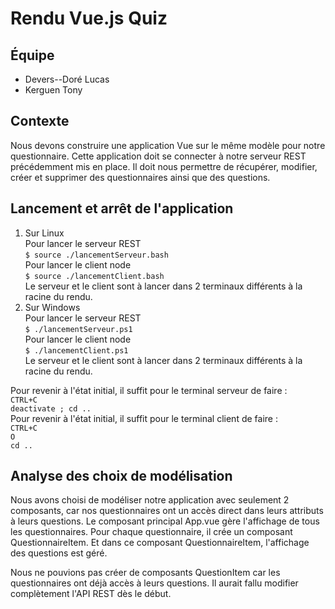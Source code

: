 # Rendu Vue.js Quiz

## Équipe
- Devers--Doré Lucas
- Kerguen Tony

## Contexte
Nous devons construire une application Vue sur le même modèle pour notre questionnaire. Cette application doit se connecter à notre serveur REST précédemment mis en place. Il doit nous permettre de récupérer, modifier, créer et supprimer des questionnaires ainsi que des questions.

## Lancement et arrêt de l'application
1) Sur Linux  
    Pour lancer le serveur REST  
        ```$ source ./lancementServeur.bash```  
    Pour lancer le client node  
        ```$ source ./lancementClient.bash```  
    Le serveur et le client sont à lancer dans 2 terminaux différents à la racine du rendu.
1) Sur Windows  
    Pour lancer le serveur REST  
        ```$ ./lancementServeur.ps1```  
    Pour lancer le client node  
        ```$ ./lancementClient.ps1```  
    Le serveur et le client sont à lancer dans 2 terminaux différents à la racine du rendu.

Pour revenir à l'état initial, il suffit pour le terminal serveur de faire :  
    ```CTRL+C```  
    ```deactivate ; cd ..```  
Pour revenir à l'état initial, il suffit pour le terminal client de faire :  
    ```CTRL+C```  
    ```O```  
    ```cd ..```  

## Analyse des choix de modélisation
Nous avons choisi de modéliser notre application avec seulement 2 composants, car nos questionnaires ont un accès direct dans leurs attributs à leurs questions. Le composant principal App.vue gère l'affichage de tous les questionnaires. Pour chaque questionnaire, il crée un composant QuestionnaireItem. Et dans ce composant QuestionnaireItem, l'affichage des questions est géré.

Nous ne pouvions pas créer de composants QuestionItem car les questionnaires ont déjà accès à leurs questions. Il aurait fallu modifier complètement l'API REST dès le début.
